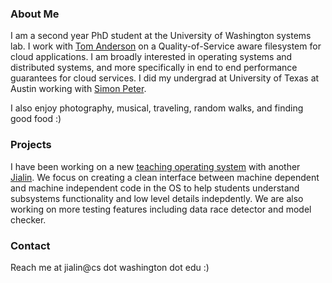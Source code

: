 ### About Me

I am a second year PhD student at the University of Washington systems lab. I work with [Tom Anderson](https://www.cs.washington.edu/people/faculty/tom) on a Quality-of-Service aware filesystem for cloud applications. I am broadly interested in operating systems and distributed systems, and more specifically in end to end performance guarantees for cloud services. I did my undergrad at University of Texas at Austin working with [Simon Peter](https://www.cs.utexas.edu/~simon/). 

I also enjoy photography, musical, traveling, random walks, and finding good food :)

### Projects
I have been working on a new [teaching operating system](https://gitlab.cs.washington.edu/osv-public) with another [Jialin](https://homes.cs.washington.edu/~lijl). We focus on creating a clean interface between machine dependent and machine independent code in the OS to help students understand subsystems functionality and low level details indepdently. We are also working on more testing features including data race detector and model checker. 

### Contact

Reach me at jialin@cs dot washington dot edu :)
